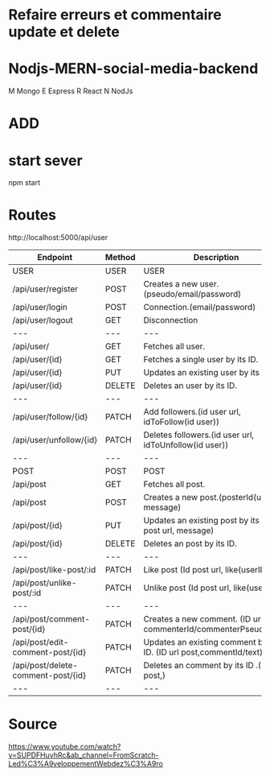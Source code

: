 # Refaire erreurs et commentaire update et delete


# Nodjs-MERN-social-media-backend
M Mongo
E Express
R React
N NodJs


# ADD

# start sever

npm start

# Routes

http://localhost:5000/api/user

| Endpoint | Method | Description |
| --- | --- | --- |
| USER | USER | USER |
| /api/user/register | POST | Creates a new user.(pseudo/email/password) |
| /api/user/login | POST | Connection.(email/password) |
| /api/user/logout | GET | Disconnection |
| --- | --- | --- |
| /api/user/ | GET | Fetches all user. |
| /api/user/{id} | GET | Fetches a single user by its ID. |
| /api/user/{id} | PUT | Updates an existing user by its ID. |
| /api/user/{id} | DELETE | Deletes an user by its ID. |
| --- | --- | --- |
| /api/user/follow/{id} | PATCH | Add followers.(id user url, idToFollow(id user)) |
| /api/user/unfollow/{id} | PATCH | Deletes followers.(id user url, idToUnfollow(id user)) |
| --- | --- | --- |
| POST | POST | POST |
| /api/post | GET | Fetches all post. |
| /api/post | POST | Creates a new post.(posterId(user), message) |
| /api/post/{id} | PUT | Updates an existing post by its ID. (ID post url, message) |
| /api/post/{id} | DELETE | Deletes an post by its ID. |
| --- | --- | --- |
| /api/post/like-post/:id | PATCH | Like post (Id post url, like(userID)) |
| /api/post/unlike-post/:id | PATCH | Unlike post (Id post url, like(userID)) |
| --- | --- | --- |
| /api/post/comment-post/{id} | PATCH | Creates a new comment. (ID url post, commenterId/commenterPseudo/text) |
| /api/post/edit-comment-post/{id} | PATCH | Updates an existing comment by its ID. (ID url post,commentId/text) |
| /api/post/delete-comment-post/{id} | PATCH | Deletes an comment by its ID .(ID url post,) |
| --- | --- | --- |



# Source

https://www.youtube.com/watch?v=SUPDFHuvhRc&ab_channel=FromScratch-Led%C3%A9veloppementWebdez%C3%A9ro